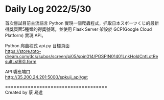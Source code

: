# Daily Log 2022/5/30

首次嘗試目前主流語言 Python 實現一個爬蟲程式，抓取日本スポーツくじ的最新得獎頁面5種類的得獎號碼，並使用 Flask Server 架設於 GCP(Google Cloud Platform) 實現 API。 

Python 爬蟲程式 api.py 目標頁面  
https://store.toto-dream.com/dcs/subos/screen/pi05/spin014/PGSPIN01401LnkHoldCntLotResultLstBIG.form 

API 響應端口  
http://35.200.24.201:5000/spkuji_api/get

====================================  
Created by 蔡 易達
